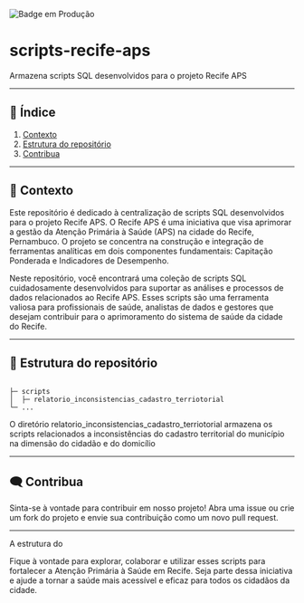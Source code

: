 
<!--
SPDX-FileCopyrightText: 2021, 2022 ImpulsoGov <contato@impulsogov.org>

SPDX-License-Identifier: MIT
-->
![Badge em Produção](https://img.shields.io/badge/status-em%20desenvolvimento-yellow)

# scripts-recife-aps

Armazena scripts SQL desenvolvidos para o projeto Recife APS



*******
## :mag_right: Índice
1. [Contexto](#contexto)
2. [Estrutura do repositório](#estrutura)
3. [Contribua](#contribua)
*******


<div id='contexto'/>  

## :rocket: Contexto

Este repositório é dedicado à centralização de scripts SQL desenvolvidos para o projeto Recife APS. O Recife APS é uma iniciativa que visa aprimorar a gestão da Atenção Primária à Saúde (APS) na cidade do Recife, Pernambuco. O projeto se concentra na construção e integração de ferramentas analíticas em dois componentes fundamentais: Capitação Ponderada e Indicadores de Desempenho.

Neste repositório, você encontrará uma coleção de scripts SQL cuidadosamente desenvolvidos para suportar as análises e processos de dados relacionados ao Recife APS. Esses scripts são uma ferramenta valiosa para profissionais de saúde, analistas de dados e gestores que desejam contribuir para o aprimoramento do sistema de saúde da cidade do Recife.



*******

 <div id='estrutura'/>  
 
 ## :milky_way: Estrutura do repositório


```plain

├─ scripts
│  ├─ relatorio_inconsistencias_cadastro_terriotorial
└─ ...
```
O diretório relatorio_inconsistencias_cadastro_terriotorial armazena os scripts relacionados a inconsistências do cadastro territorial do município na dimensão do cidadão e do domicílio
*******

<div id='contribua'/>  

## :left_speech_bubble: Contribua
Sinta-se à vontade para contribuir em nosso projeto! Abra uma issue ou crie um fork do projeto e envie sua contribuição como um novo pull request.


*******


A estrutura do 


Fique à vontade para explorar, colaborar e utilizar esses scripts para fortalecer a Atenção Primária à Saúde em Recife. Seja parte dessa iniciativa e ajude a tornar a saúde mais acessível e eficaz para todos os cidadãos da cidade. 
